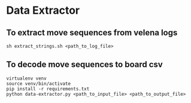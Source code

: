# Data Extractor

##  To extract move sequences from velena logs
    
    sh extract_strings.sh <path_to_log_file>

##  To decode move sequences to board csv

    virtualenv venv
    source venv/bin/activate
    pip install -r requirements.txt
    python data-extractor.py <path_to_input_file> <path_to_output_file>